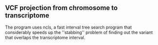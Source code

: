 ## VCF projection from chromosome to transcriptome

The program uses ncls, a fast interval tree search program 
that considerably speeds up the ''stabbing'' problem of 
finding out the variant that overlaps the transcriptome interval. 
